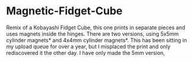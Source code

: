 # Magnetic-Fidget-Cube
Remix of a Kobayashi Fidget Cube, this one prints in separate pieces and uses magnets inside the hinges.  There are two versions, using 5x5mm cylinder magnets* and 4x4mm cylinder magnets*.  This has been sitting in my upload queue for over a year, but I misplaced the print and only rediscovered it the other day.  I have only made the 5mm version, 
